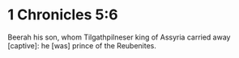 # 1 Chronicles 5:6

Beerah his son, whom Tilgathpilneser king of Assyria carried away [captive]: he [was] prince of the Reubenites.